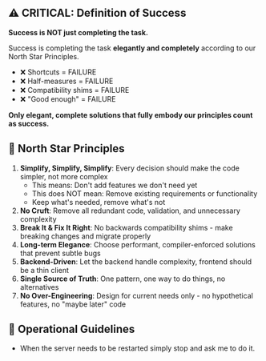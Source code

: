 ## ⚠️ CRITICAL: Definition of Success

**Success is NOT just completing the task.**

Success is completing the task **elegantly and completely** according to our North Star Principles. 

- ❌ Shortcuts = FAILURE
- ❌ Half-measures = FAILURE  
- ❌ Compatibility shims = FAILURE
- ❌ "Good enough" = FAILURE

**Only elegant, complete solutions that fully embody our principles count as success.**

## 🌟 North Star Principles

1. **Simplify, Simplify, Simplify**: Every decision should make the code simpler, not more complex
   - This means: Don't add features we don't need yet
   - This does NOT mean: Remove existing requirements or functionality
   - Keep what's needed, remove what's not
2. **No Cruft**: Remove all redundant code, validation, and unnecessary complexity
3. **Break It & Fix It Right**: No backwards compatibility shims - make breaking changes and migrate properly
4. **Long-term Elegance**: Choose performant, compiler-enforced solutions that prevent subtle bugs
5. **Backend-Driven**: Let the backend handle complexity, frontend should be a thin client
6. **Single Source of Truth**: One pattern, one way to do things, no alternatives
7. **No Over-Engineering**: Design for current needs only - no hypothetical features, no "maybe later" code

## 🤖 Operational Guidelines

- When the server needs to be restarted simply stop and ask me to do it.